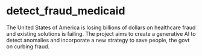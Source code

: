 # detect_fraud_medicaid
The United States of America is losing billions of dollars on healthcare fraud and existing solutions is failing. The project aims to create a generative AI to detect anomalies and incorporate a new strategy to save people, the govt on curbing fraud.
